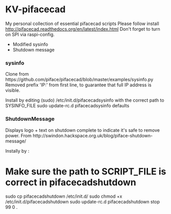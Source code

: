 # KV-pifacecad

My personal collection of essential pifacecad scripts
Please follow install http://pifacecad.readthedocs.org/en/latest/index.html
Don't forget to turn on SPI via raspi-config.

* Modified sysinfo
* Shutdown message

<h3>sysinfo</h3>
Clone from https://github.com/piface/pifacecad/blob/master/examples/sysinfo.py
Removed prefix 'IP:' from first line, to guarantee that full IP address is visible.

Install by editing (sudo) /etc/init.d/pifacecadsysinfo with the correct path to SYSINFO_FILE
sudo update-rc.d pifacecadsysinfo defaults

<h3>ShutdownMessage</h3>
Displays logo + text on shutdown complete to indicate it's safe to remove power.
From http://swindon.hackspace.org.uk/blog/piface-shutdown-message/

Instally by : 
# Make sure the path to SCRIPT_FILE is correct in pifacecadshutdown
sudo cp pifacecadshutdown /etc/init.d/
sudo chmod +x /etc/init.d/pifacecadshutdown
sudo update-rc.d pifacecadshutdown stop 99 0 .
